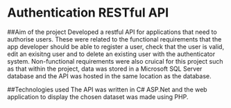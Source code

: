 # Authentication RESTful API

##Aim of the project
Developed a restful API for applications that need to authorise users. These were related to the functional requirements that the app developer should be able to register a user, check that the user is valid, edit an exisitng user and to delete an existing user with the authenticator system. Non-functional requirements were also cruical for this project such as that within the project, data was stored in a Microsoft SQL Server database and the API was hosted in the same location as the database. 

##Technologies used
The API was written in C# ASP.Net and the web application to display the chosen dataset was made using PHP.
